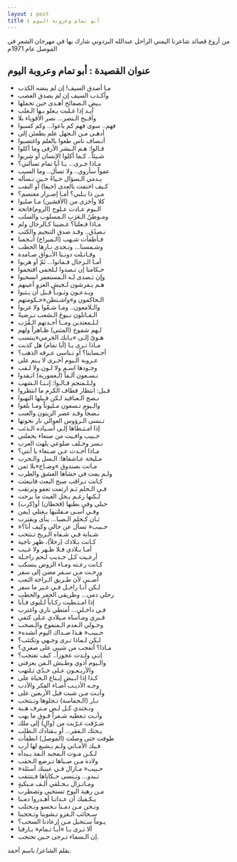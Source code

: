 ```yaml
---
layout : post 
title : أبو تمام وعروبة اليوم  
---
```



من أروع قصائد شاعرنا اليمني الراحل عبدالله البردوني
 شارك بها في مهرجان الشعر في الموصل عام 1971م
## عنوان القصيدة : أبو تمام وعروبة اليوم 

- مـا أصدق السيف! إن لم ينضه الكذب
- وأكـذب السيف إن لم يصدق الغضب
- بـيض الـصفائح أهـدى حين تحملها
- أيـد إذا غـلبت يـعلو بـها  الـغلب
- وأقـبح الـنصر... نصر الأقوياء بلا
- فهم.. سوى فهم كم باعوا... وكم كسبوا
- أدهـى مـن الـجهل علم يطمئن إلى
- أنـصاف ناس طغوا بالعلم واغتصبوا
- قـالوا: هـم الـبشر الأرقى وما أكلوا
- شـيئاً.. كـما أكلوا الإنسان أو شربوا
- مـاذا جـرى... يـا أبا تمام تسألني؟
- عفواً سأروي.. ولا تسأل.. وما السبب
- يـدمي الـسؤال حـياءً حـين نـسأله
- كـيف احتفت بالعدى (حيفا) أو النقب
- مـن ذا يـلبي؟ أمـا إصـرار معتصم؟
- كلا وأخزى من (الأفشين) مـا صلبوا
- الـيوم عـادت عـلوج (الروم)فاتحة
- ومـوطنُ الـعَرَبِ الـمسلوب والسلب
- مـاذا فـعلنا؟ غـضبنا كـالرجال ولم
- نـصدُق.. وقـد صدق التنجيم والكتب
- فـأطفأت شـهب (الـميراج) أنـجمنا
- وشـمسنا... وتـحدى نـارها الحطب
- وقـاتـلت دونـنا الأبـواق صـامدة
- أمـا الـرجال فـماتوا... ثَمّ أو هربوا
- حـكامنا إن تـصدوا لـلحمى اقتحموا
- وإن تـصدى لـه الـمستعمر انسحبوا
- هـم يـفرشون لـجيش الغزو أعينهم
- ويـدعـون وثـوبـاً قـبل أن يـثبوا
- الـحاكمون و»واشـنطن«حـكومتهم
- والـلامعون.. ومـا شـعّوا ولا غربوا
- الـقـاتلون نـبوغ الـشعب تـرضيةً
- لـلـمعتدين ومــا أجـدتهم الـقُرَب
- لـهم شموخ (المثنى) ظـاهراً ولهم
- هـوىً إلـى »بـابك الخرمي«ينتسب
- مـاذا تـرى يـا (أبا تمام) هل كذبت
- أحـسابنا؟ أو تـناسى عـرقه الذهب؟
- عـروبة الـيوم أخـرى لا يـنم على
- وجـودها اسـم ولا لـون.ولا لـقب
- تـسـعون ألـفاً (لـعمورية) اتـقدوا
- ولـلـمنجم قـالـوا: إنـنـا الـشهب
- قـبل: انتظار قطاف الكرم ما انتظروا
- نـضج الـعناقيد لـكن قـبلها التهبوا
- والـيوم تـسعون مـليوناً ومـا بلغوا
- نـضجاً وقـد عصر الزيتون والعنب
- تـنسى الـرؤوس العوالي نار نخوتها
- إذا امـتـطاها إلـى أسـياده الـذئب
- حـبيب وافـيت من صنعاء يحملني
- نـسر وخـلف ضلوعي يلهث العرب
- مـاذا أحـدث عـن صـنعاء يا أبتي؟
- مـليحة عـاشقاها: الـسل والـجرب
- مـاتت بصندوق »وضـاح«بلا ثمن
- ولـم يمت في حشاها العشق والطرب
- كـانت تـراقب صبح البعث فانبعثت
- فـي الـحلم ثـم ارتمت تغفو وترتقب
- لـكنها رغـم بـخل الغيث ما برحت
- حبلى وفي بطنها (قحطان) أو(كرب)
- وفـي أسـى مـقلتيها يـغتلي (يمن
- ثـان كـحلم الـصبا... ينأى ويقترب
- »حـبيب« تسأل عن حالي وكيف أنا؟
- شـبابة فـي شـفاه الـريح تـنتحب
- كـانت بـلادك (رحلاً)، ظهر ناجية
- أمـا بـلادي فـلا ظـهر ولا غـبب
- أرعـيت كـل جـديب لـحم راحـلة
- كـانت رعـته ومـاء الروض ينسكب
- ورحـت مـن سـفر مضن إلى سفر
- أضـنى لأن طـريق الـراحة التعب
- لـكن أنـا راحـل فـي غـير ما سفر
- رحلي دمي... وطريقي الجمر والحطب
- إذا امـتـطيت ركـاباً لـلنوى فـأنا
- فـي داخـلي... أمتطي ناري واغترب
- قـبري ومـأساة مـيلادي عـلى كتفي
- وحـولي الـعدم الـمنفوخ والـصخب
- »حـبيب« هـذا صـداك اليوم أنشده
- لـكن لـماذا تـرى وجـهي وتكتئب؟
- مـاذا؟ أتعجب من شيبي على صغري؟
- إنـي ولـدت عجوزاً.. كيف تعتجب؟
- والـيوم أذوي وطـيش الـفن يعزفني
- والأربـعـون عـلى خـدّي تـلتهب
- كـذا إذا ابـيض إيـناع الـحياة على
- وجـه الأديـب أضـاء الفكر والأدب
- وأنـت مـن شبت قبل الأربعين على
- نـار (الـحماسة) تـجلوها وتـنتخب
- وتـجتدي كـل لـص مـترف هـبة
- وأنـت تـعطيه شـعراً فـوق ما يهب
- شـرّقت غـرّبت من (والٍ) إلى ملك
- يـحثك الـفقر... أو يـقتادك الـطلب
- طوفت حتى وصلت (الموصل) انطفأت
- فـيك الأمـاني ولـم يـشبع لها أرب
- لـكـن مـوت الـمجيد الـفذ يـبدأه
- ولادة مـن صـباها تـرضع الـحقب
- »حـبيب« مـازال فـي عينيك أسئلة
- تـبدو... وتـنسى حـكاياها فـتنتقب
- ومـاتـزال بـحـلقي ألـف مـبكيةٍ
- مـن رهبة البوح تستحيي وتضطرب
- يـكـفيك أن عـدانـا أهـدروا دمـنا
- ونـحن مـن دمـنا نـحسو ونـحتلب
- سـحائب الـغزو تـشوينا وتـحجبنا
- يـوماً سـتحبل مـن إرعادنا السحب؟
- ألا تـرى يـا »أبـا تـمام« بـارقنا
- إن الـسماء تـرجى حـين تحتجب.

بقلم الشاعر/ باسم أحمد.
